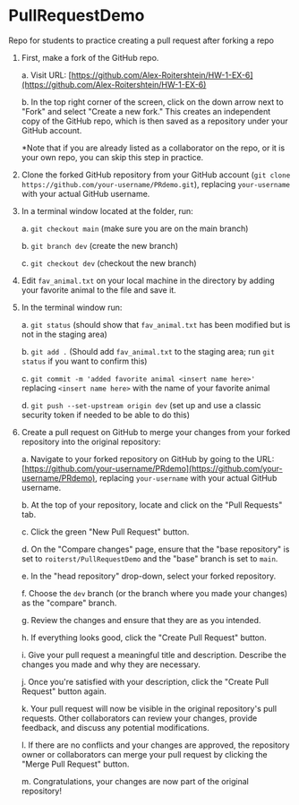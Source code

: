 # PullRequestDemo
Repo for students to practice creating a pull request after forking a repo
1. First, make a fork of the GitHub repo.

    a. Visit URL: [https://github.com/Alex-Roitershtein/HW-1-EX-6](https://github.com/Alex-Roitershtein/HW-1-EX-6)

    b. In the top right corner of the screen, click on the down arrow next to "Fork" and select "Create a new fork." This creates an independent copy of the GitHub repo, which is then saved as a repository under your GitHub account.

    *Note that if you are already listed as a collaborator on the repo, or it is your own repo, you can skip this step in practice.

2. Clone the forked GitHub repository from your GitHub account (`git clone https://github.com/your-username/PRdemo.git`), replacing `your-username` with your actual GitHub username.

3. In a terminal window located at the folder, run:

    a. `git checkout main` (make sure you are on the main branch)
    
    b. `git branch dev` (create the new branch)
    
    c. `git checkout dev` (checkout the new branch)

4. Edit `fav_animal.txt` on your local machine in the directory by adding your favorite animal to the file and save it.

5. In the terminal window run:

    a. `git status` (should show that `fav_animal.txt` has been modified but is not in the staging area)
    
    b. `git add .` (Should add `fav_animal.txt` to the staging area; run `git status` if you want to confirm this)
    
    c. `git commit -m 'added favorite animal <insert name here>' ` replacing `<insert name here>` with the name of your favorite animal
    
    d. `git push --set-upstream origin dev` (set up and use a classic security token if needed to be able to do this)

6. Create a pull request on GitHub to merge your changes from your forked repository into the original repository:

    a. Navigate to your forked repository on GitHub by going to the URL: [https://github.com/your-username/PRdemo](https://github.com/your-username/PRdemo), replacing `your-username` with your actual GitHub username.

    b. At the top of your repository, locate and click on the "Pull Requests" tab.

    c. Click the green "New Pull Request" button.

    d. On the "Compare changes" page, ensure that the "base repository" is set to `roiterst/PullRequestDemo` and the "base" branch is set to `main`.

    e. In the "head repository" drop-down, select your forked repository.

    f. Choose the `dev` branch (or the branch where you made your changes) as the "compare" branch.

    g. Review the changes and ensure that they are as you intended.

    h. If everything looks good, click the "Create Pull Request" button.

    i. Give your pull request a meaningful title and description. Describe the changes you made and why they are necessary.

    j. Once you're satisfied with your description, click the "Create Pull Request" button again.

    k. Your pull request will now be visible in the original repository's pull requests. Other collaborators can review your changes, provide feedback, and discuss any potential modifications.

    l. If there are no conflicts and your changes are approved, the repository owner or collaborators can merge your pull request by clicking the "Merge Pull Request" button.

    m. Congratulations, your changes are now part of the original repository!
